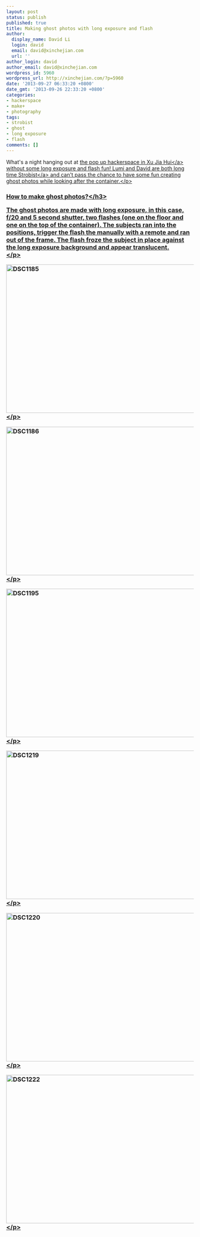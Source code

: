 ```yaml
---
layout: post
status: publish
published: true
title: Making ghost photos with long exposure and flash
author:
  display_name: David Li
  login: david
  email: david@xinchejian.com
  url: ''
author_login: david
author_email: david@xinchejian.com
wordpress_id: 5960
wordpress_url: http://xinchejian.com/?p=5960
date: '2013-09-27 06:33:20 +0800'
date_gmt: '2013-09-26 22:33:20 +0800'
categories:
- hackerspace
- make+
- photography
tags:
- strobist
- ghost
- long exposure
- flash
comments: []
---
```

<p>What's a night hanging out at <a href="http:&#47;&#47;xinchejian.com&#47;2013&#47;09&#47;27&#47;pop-up-hackerspace-in-grand-gateway-mall&#47;">the pop up hackerspace in Xu Jia Hui<&#47;a> without some long exposure and flash fun! Lumi and David are both long time <a href="http:&#47;&#47;strobist.blogspot.com">Strobist<&#47;a> and can't pass the chance to have some fun creating ghost photos while looking after the container.<&#47;p></p>
<h3>How to make ghost photos?<&#47;h3></p>
<p>
The ghost photos are made with long exposure, in this case, f&#47;20 and 5 second shutter, two flashes (one on the floor and one on the top of the container). The subjects ran into the positions, trigger the flash the manually with a remote and ran out of the frame. The flash froze the subject in place against the long exposure background and appear translucent.<br />
<&#47;p></p>
<p><img style="display:block; margin-left:auto; margin-right:auto;" src="http:&#47;&#47;xinchejian.com&#47;wp-content&#47;uploads&#47;2013&#47;09&#47;DSC1185.jpg" alt="DSC1185" title="_DSC1185.jpg" border="0" width="600" height="398" &#47;><&#47;p></p>
<p><img style="display:block; margin-left:auto; margin-right:auto;" src="http:&#47;&#47;xinchejian.com&#47;wp-content&#47;uploads&#47;2013&#47;09&#47;DSC1186.jpg" alt="DSC1186" title="_DSC1186.jpg" border="0" width="600" height="398" &#47;><&#47;p></p>
<p><img style="display:block; margin-left:auto; margin-right:auto;" src="http:&#47;&#47;xinchejian.com&#47;wp-content&#47;uploads&#47;2013&#47;09&#47;DSC1195.jpg" alt="DSC1195" title="_DSC1195.jpg" border="0" width="600" height="398" &#47;><&#47;p></p>
<p><img style="display:block; margin-left:auto; margin-right:auto;" src="http:&#47;&#47;xinchejian.com&#47;wp-content&#47;uploads&#47;2013&#47;09&#47;DSC1219.jpg" alt="DSC1219" title="_DSC1219.jpg" border="0" width="600" height="398" &#47;><&#47;p></p>
<p><img style="display:block; margin-left:auto; margin-right:auto;" src="http:&#47;&#47;xinchejian.com&#47;wp-content&#47;uploads&#47;2013&#47;09&#47;DSC1220.jpg" alt="DSC1220" title="_DSC1220.jpg" border="0" width="600" height="398" &#47;><&#47;p></p>
<p><img style="display:block; margin-left:auto; margin-right:auto;" src="http:&#47;&#47;xinchejian.com&#47;wp-content&#47;uploads&#47;2013&#47;09&#47;DSC1222.jpg" alt="DSC1222" title="_DSC1222.jpg" border="0" width="600" height="398" &#47;><&#47;p></p>
